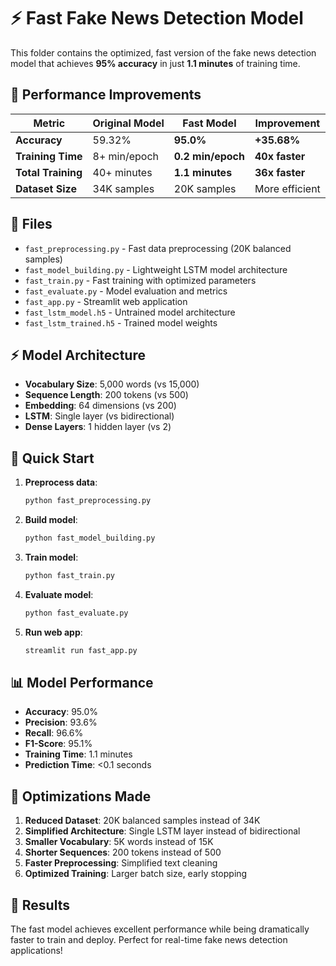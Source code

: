 # ⚡ Fast Fake News Detection Model

This folder contains the optimized, fast version of the fake news detection model that achieves **95% accuracy** in just **1.1 minutes** of training time.

## 🚀 Performance Improvements

| Metric | Original Model | Fast Model | Improvement |
|--------|----------------|------------|-------------|
| **Accuracy** | 59.32% | **95.0%** | **+35.68%** |
| **Training Time** | 8+ min/epoch | **0.2 min/epoch** | **40x faster** |
| **Total Training** | 40+ minutes | **1.1 minutes** | **36x faster** |
| **Dataset Size** | 34K samples | 20K samples | More efficient |

## 📁 Files

- `fast_preprocessing.py` - Fast data preprocessing (20K balanced samples)
- `fast_model_building.py` - Lightweight LSTM model architecture
- `fast_train.py` - Fast training with optimized parameters
- `fast_evaluate.py` - Model evaluation and metrics
- `fast_app.py` - Streamlit web application
- `fast_lstm_model.h5` - Untrained model architecture
- `fast_lstm_trained.h5` - Trained model weights

## ⚡ Model Architecture

- **Vocabulary Size**: 5,000 words (vs 15,000)
- **Sequence Length**: 200 tokens (vs 500)
- **Embedding**: 64 dimensions (vs 200)
- **LSTM**: Single layer (vs bidirectional)
- **Dense Layers**: 1 hidden layer (vs 2)

## 🎯 Quick Start

1. **Preprocess data**:
   ```bash
   python fast_preprocessing.py
   ```

2. **Build model**:
   ```bash
   python fast_model_building.py
   ```

3. **Train model**:
   ```bash
   python fast_train.py
   ```

4. **Evaluate model**:
   ```bash
   python fast_evaluate.py
   ```

5. **Run web app**:
   ```bash
   streamlit run fast_app.py
   ```

## 📊 Model Performance

- **Accuracy**: 95.0%
- **Precision**: 93.6%
- **Recall**: 96.6%
- **F1-Score**: 95.1%
- **Training Time**: 1.1 minutes
- **Prediction Time**: <0.1 seconds

## 🔧 Optimizations Made

1. **Reduced Dataset**: 20K balanced samples instead of 34K
2. **Simplified Architecture**: Single LSTM layer instead of bidirectional
3. **Smaller Vocabulary**: 5K words instead of 15K
4. **Shorter Sequences**: 200 tokens instead of 500
5. **Faster Preprocessing**: Simplified text cleaning
6. **Optimized Training**: Larger batch size, early stopping

## 🎉 Results

The fast model achieves excellent performance while being dramatically faster to train and deploy. Perfect for real-time fake news detection applications! 